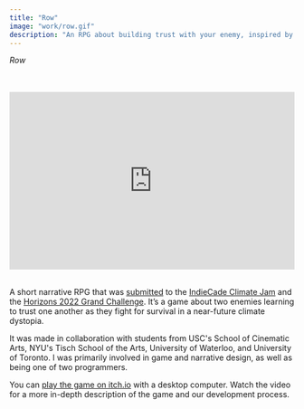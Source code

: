 ```yaml
---
title: "Row"
image: "work/row.gif"
description: "An RPG about building trust with your enemy, inspired by the climate crisis"
---
```


_Row_
&nbsp;  
&nbsp;  
&nbsp;  

<div style="position:relative;padding-bottom:56.25%;padding-top:30px;height:0;overflow:hidden;">
  <iframe style="position:absolute;top:0;left:0;width:100%;height:100%;" src="https://www.youtube.com/embed/CKM3V3eeFHs" parameters="rel=0&modestbranding=1&autohide=1" frameborder="0" allow="accelerometer; autoplay; encrypted-media; gyroscope; picture-in-picture" allowfullscreen></iframe>
</div>
&nbsp;  
&nbsp;  
&nbsp;  

A short narrative RPG that was [submitted](https://itch.io/jam/climate-jam-2022/rate/1511021) to the [IndieCade Climate Jam](https://www.indiecade.com/climate-jam/) and the [Horizons 2022 Grand Challenge](https://www.indiecade.com/horizons-2022-grand-challenge/). It’s a game about two enemies learning to trust one another as they fight for survival in a near-future climate dystopia. 

It was made in collaboration with students from USC's School of Cinematic Arts, NYU's Tisch School of the Arts, University of Waterloo, and University of Toronto. I was primarily involved in game and narrative design, as well as being one of two programmers.

You can [play the game on itch.io](https://canarybenn.itch.io/row) with a desktop computer. Watch the video for a more in-depth description of the game and our development process.
&nbsp;  
&nbsp;  
&nbsp;  
&nbsp;  
&nbsp;  
&nbsp;  
&nbsp;  
&nbsp;  
&nbsp;  
<div>    </div>
